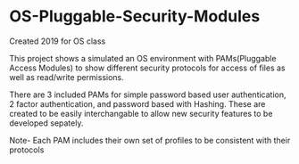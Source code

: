 # OS-Pluggable-Security-Modules

Created 2019 for OS class

This project shows a simulated an OS environment with PAMs(Pluggable Access Modules) to show different security protocols for access of files as well as read/write permissions.

There are 3 included PAMs for simple password based user authentication, 2 factor authentication, and password based with Hashing. These are created to be easily interchangable to allow new security features to be developed sepately.

Note- Each PAM includes their own set of profiles to be consistent with their protocols
